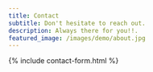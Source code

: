 ```yaml
---
title: Contact
subtitle: Don't hesitate to reach out.
description: Always there for you!!.
featured_image: /images/demo/about.jpg
---
```


{% include contact-form.html %}